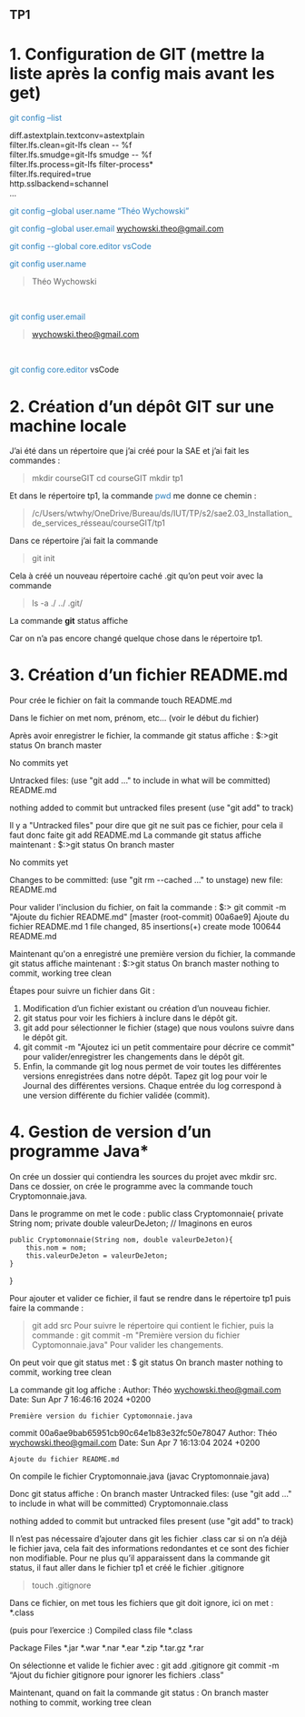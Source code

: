 ## TP1
# 1. Configuration de GIT (mettre la liste après la config mais avant les get)

<span style="color: #267dbc">git config –list</span>

diff.astextplain.textconv=astextplain
<br>
filter.lfs.clean=git-lfs clean -- %f
<br>
filter.lfs.smudge=git-lfs smudge -- %f
<br>
filter.lfs.process=git-lfs filter-process*
<br>
filter.lfs.required=true
<br>
http.sslbackend=schannel
<br>
...

<span style="color: #267dbc">git config –global user.name “Théo Wychowski”</span>
<br>

<span style="color: #267dbc">git config –global user.email wychowski.theo@gmail.com</span>
<br>

<span style="color: #267dbc">git config --global core.editor vsCode</span>

<span style="color: #267dbc">git config user.name</span>
>Théo Wychowski

<br>

<span style="color: #267dbc">git config user.email</span>
>wychowski.theo@gmail.com

<br>

<span style="color: #267dbc">git config core.editor</span>
vsCode


# 2. Création d’un dépôt GIT sur une machine locale

J’ai été dans un répertoire que j’ai créé pour la SAE et j’ai fait les commandes :
>mkdir courseGIT
>cd courseGIT
>mkdir tp1

Et dans le répertoire tp1, la commande <span style="color: #267dbc">pwd</span> me donne ce chemin :

>/c/Users/wtwhy/OneDrive/Bureau/ds/IUT/TP/s2/sae2.03_Installation_de_services_résseau/courseGIT/tp1

Dans ce répertoire j’ai fait la commande 
>git init


Cela à créé un nouveau répertoire caché .git qu’on peut voir avec la commande 
>ls -a
>./ ../ .git/


La commande **git** status affiche

Car on n’a pas encore changé quelque chose dans le répertoire tp1.

# 3. Création d’un fichier README.md

Pour crée le fichier on fait la commande touch README.md

Dans le fichier on met nom, prénom, etc... (voir le début du fichier)

Après avoir enregistrer le fichier, la commande git status affiche :
$:>git status
On branch master

No commits yet

Untracked files:
  (use "git add <file>..." to include in what will be committed)
        README.md

nothing added to commit but untracked files present (use "git add" to track)

Il y a "Untracked files" pour dire que git ne suit pas ce fichier, pour cela il faut donc faite git add README.md
La commande git status affiche maintenant :
$:>git status
On branch master

No commits yet

Changes to be committed:
  (use "git rm --cached <file>..." to unstage)
        new file:   README.md


Pour valider l'inclusion du fichier, on fait la commande :
$:> git commit -m "Ajoute du fichier README.md"
[master (root-commit) 00a6ae9] Ajoute du fichier README.md
 1 file changed, 85 insertions(+)
 create mode 100644 README.md

Maintenant qu'on a enregistré une première version du fichier, la commande git status affiche maintenant :
$:>git status
On branch master
nothing to commit, working tree clean


Étapes pour suivre un fichier dans Git :
1) Modification d’un fichier existant ou création d’un nouveau fichier.
2) git status pour voir les fichiers à inclure dans le dépôt git.
3) git add <fichier> pour sélectionner le fichier (stage) que nous voulons suivre dans le dépôt git.
4) git commit -m "Ajoutez ici un petit commentaire pour décrire ce commit" pour valider/enregistrer les changements dans le dépôt git.
5) Enfin, la commande git log nous permet de voir toutes les différentes versions enregistrées dans notre dépôt. Tapez git log pour voir le
   Journal des différentes versions. Chaque entrée du log correspond à une version différente du fichier validée (commit).


# 4. Gestion de version d’un programme Java*
On crée un dossier qui contiendra les sources du projet avec mkdir src.
Dans ce dossier, on crée le programme avec la commande touch Cryptomonnaie.java.

Dans le programme on met le code : 
public class Cryptomonnaie{
    private String nom;
    private double valeurDeJeton; // Imaginons en euros

    public Cryptomonnaie(String nom, double valeurDeJeton){
        this.nom = nom;
        this.valeurDeJeton = valeurDeJeton;
    }
}


Pour ajouter et valider ce fichier, il faut se rendre dans le répertoire tp1 puis faire la commande :
>git add src 
Pour suivre le répertoire qui contient le fichier, puis la commande :
>git commit -m "Première version du fichier Cyptomonnaie.java"
Pour valider les changements.

On peut voir que git status met :
$ git status
On branch master
nothing to commit, working tree clean

La commande git log affiche :
Author: Théo <wychowski.theo@gmail.com>
Date:   Sun Apr 7 16:46:16 2024 +0200

    Première version du fichier Cyptomonnaie.java

commit 00a6ae9bab65951cb90c64e1b83e32fc50e78047
Author: Théo <wychowski.theo@gmail.com>
Date:   Sun Apr 7 16:13:04 2024 +0200

    Ajoute du fichier README.md

On compile le fichier Cryptomonnaie.java (javac Cryptomonnaie.java)

Donc git status affiche :
On branch master
Untracked files:
  (use "git add <file>..." to include in what will be committed)
        Cryptomonnaie.class

nothing added to commit but untracked files present (use "git add" to track)

Il n’est pas nécessaire d’ajouter dans git les fichier .class car si on n’a déjà le fichier java, cela fait des informations redondantes et ce sont des fichier non modifiable.
Pour ne plus qu’il apparaissent dans la commande git status, il faut aller dans le fichier tp1 et créé le fichier .gitignore
>touch .gitignore

Dans ce fichier, on met tous les fichiers que git doit ignore, ici on met :
*.class

(puis pour l’exercice :)
Compiled class file
*.class

Package Files 
*.jar
*.war
*.nar
*.ear
*.zip
*.tar.gz
*.rar


On sélectionne et valide le fichier avec :
git add .gitignore
git commit -m “Ajout du fichier gitignore pour ignorer les fichiers .class”

Maintenant, quand on fait la commande git status :
On branch master
nothing to commit, working tree clean

